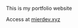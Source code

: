 This is my portfolio website

Access at <a href="https://mierdev.xyz" target="_blank">mierdev.xyz</a>
